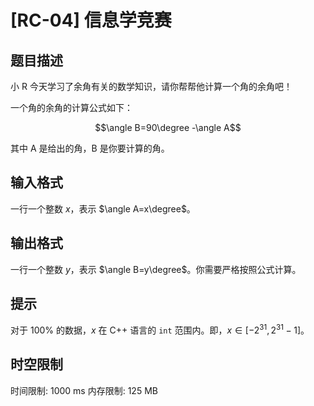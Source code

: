 # [RC-04] 信息学竞赛

## 题目描述

小 R 今天学习了余角有关的数学知识，请你帮帮他计算一个角的余角吧！

一个角的余角的计算公式如下：

$$\angle B=90\degree -\angle A$$

其中 A 是给出的角，B 是你要计算的角。

## 输入格式

一行一个整数 $x$，表示 $\angle A=x\degree$。

## 输出格式

一行一个整数 $y$，表示 $\angle B=y\degree$。你需要严格按照公式计算。

## 提示

对于 $100\%$ 的数据，$x$ 在 C++ 语言的 `int` 范围内。即，$x\in[-2^{31},2^{31}-1]$。

## 时空限制

时间限制: 1000 ms
内存限制: 125 MB
